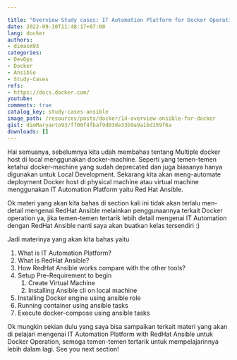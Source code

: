 ```yaml
---

title: "Overview Study cases: IT Automation Platform for Docker Operations"
date: 2022-09-10T11:48:17+07:00
lang: docker
authors:
- dimasm93
categories:
- DevOps
- Docker
- Ansible
- Study-Cases
refs: 
- https://docs.docker.com/
youtube: 
comments: true
catalog_key: study-cases-ansible
image_path: /resources/posts/docker/14-overview-ansible-for-docker
gist: dimMaryanto93/ff00f4fbaf9d03de33b9a9a1bd159f6a
downloads: []
---
```


Hai semuanya, sebelumnya kita udah membahas tentang Multiple docker host di local menggunakan docker-machine. Seperti yang temen-temen ketahui docker-machine yang sudah deprecated dan juga biasanya hanya digunakan untuk Local Development. Sekarang kita akan meng-automate deployment Docker host di physical machine atau virtual machine menggunakan IT Automation Platform yaitu Red Hat Ansible.

Ok materi yang akan kita bahas di section kali ini tidak akan terlalu men-detail mengenai RedHat Ansible melainkan penggunaannya terkait Docker operation ya, jika temen-temen tertarik lebih detail mengenai IT Automation dengan RedHat Ansible nanti saya akan buatkan kelas tersendiri :)

Jadi materinya yang akan kita bahas yaitu

<!--more-->

1. What is IT Automation Platform?
2. What is RedHat Ansible?
3. How RedHat Ansible works compare with the other tools?
4. Setup Pre-Requirement to begin
    1. Create Virtual Machine
    2. Installing Ansible cli on local machine
5. Installing Docker engine using ansible role
6. Running container using ansible tasks
7. Execute docker-compose using ansible tasks

Ok mungkin sekian dulu yang saya bisa sampaikan terkait materi yang akan di pelajari mengenai IT Automation Platform with RedHat Ansible untuk Docker Operation, semoga temen-temen tertarik untuk mempelajarinnya lebih dalam lagi. See you next section!